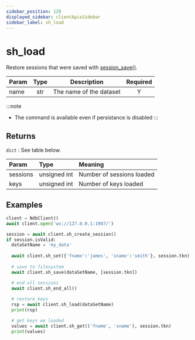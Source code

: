 ```yaml
---
sidebar_position: 120
displayed_sidebar: clientApisSidebar
sidebar_label: sh_load
---
```


# sh_load
Restore sessions that were saved with [session_save()](./Save).


|Param|Type|Description|Required|
|--|:-:|--|:-:|
|name|str|The name of the dataset|Y|


:::note
- The command is available even if persistance is disabled
:::


## Returns
`dict` : See table below.



|Param|Type|Meaning|
|:---|:---|:---|
|sessions|unsigned int|Number of sessions loaded|
|keys|unsigned int|Number of keys loaded|



## Examples

```py title='Save and load one session'
client = NdbClient()
await client.open('ws://127.0.0.1:1987/')

session = await client.sh_create_session()
if session.isValid:
  dataSetName = 'my_data'
  
  await client.sh_set({'fname':'james', 'sname':'smith'}, session.tkn)
  
  # save to filesystem
  await client.sh_save(dataSetName, [session.tkn])

  # end all sessions
  await client.sh_end_all()
  
  # restore keys
  rsp = await client.sh_load(dataSetName)
  print(rsp)

  # get keys we loaded
  values = await client.sh_get(('fname', 'sname'), session.tkn)
  print(values)
```

